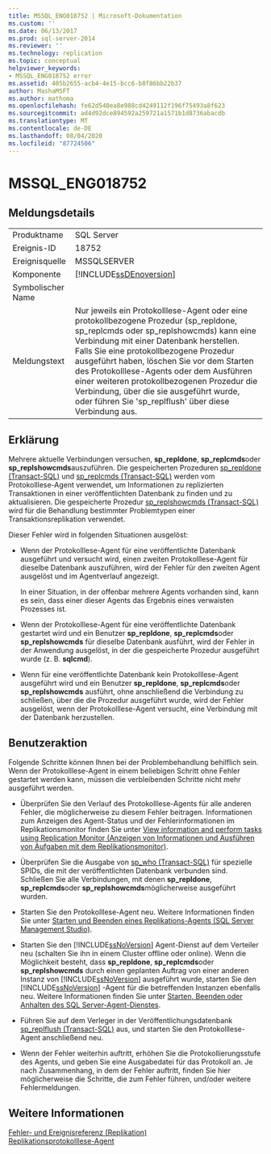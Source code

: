 ```yaml
---
title: MSSQL_ENG018752 | Microsoft-Dokumentation
ms.custom: ''
ms.date: 06/13/2017
ms.prod: sql-server-2014
ms.reviewer: ''
ms.technology: replication
ms.topic: conceptual
helpviewer_keywords:
- MSSQL_ENG018752 error
ms.assetid: 405b2655-acb4-4e15-bcc6-b8f86bb22b37
author: MashaMSFT
ms.author: mathoma
ms.openlocfilehash: fe62d540ea8e988cd4249112f196f75493a8f623
ms.sourcegitcommit: ad4d92dce894592a259721a1571b1d8736abacdb
ms.translationtype: MT
ms.contentlocale: de-DE
ms.lasthandoff: 08/04/2020
ms.locfileid: "87724506"
---
```

# <a name="mssql_eng018752"></a>MSSQL_ENG018752
    
## <a name="message-details"></a>Meldungsdetails  
  
|||  
|-|-|  
|Produktname|SQL Server|  
|Ereignis-ID|18752|  
|Ereignisquelle|MSSQLSERVER|  
|Komponente|[!INCLUDE[ssDEnoversion](../../includes/ssdenoversion-md.md)]|  
|Symbolischer Name||  
|Meldungstext|Nur jeweils ein Protokolllese-Agent oder eine protokollbezogene Prozedur (sp_repldone, sp_replcmds oder sp_replshowcmds) kann eine Verbindung mit einer Datenbank herstellen. Falls Sie eine protokollbezogene Prozedur ausgeführt haben, löschen Sie vor dem Starten des Protokolllese-Agents oder dem Ausführen einer weiteren protokollbezogenen Prozedur die Verbindung, über die sie ausgeführt wurde, oder führen Sie 'sp_replflush' über diese Verbindung aus.|  
  
## <a name="explanation"></a>Erklärung  
 Mehrere aktuelle Verbindungen versuchen, **sp_repldone**, **sp_replcmds**oder **sp_replshowcmds**auszuführen. Die gespeicherten Prozeduren [sp_repldone &#40;Transact-SQL&#41;](/sql/relational-databases/system-stored-procedures/sp-repldone-transact-sql) und [sp_replcmds &#40;Transact-SQL&#41;](/sql/relational-databases/system-stored-procedures/sp-replcmds-transact-sql) werden vom Protokolllese-Agent verwendet, um Informationen zu replizierten Transaktionen in einer veröffentlichten Datenbank zu finden und zu aktualisieren. Die gespeicherte Prozedur [sp_replshowcmds &#40;Transact-SQL&#41;](/sql/relational-databases/system-stored-procedures/sp-replshowcmds-transact-sql) wird für die Behandlung bestimmter Problemtypen einer Transaktionsreplikation verwendet.  
  
 Dieser Fehler wird in folgenden Situationen ausgelöst:  
  
-   Wenn der Protokolllese-Agent für eine veröffentlichte Datenbank ausgeführt und versucht wird, einen zweiten Protokolllese-Agent für dieselbe Datenbank auszuführen, wird der Fehler für den zweiten Agent ausgelöst und im Agentverlauf angezeigt.  
  
     In einer Situation, in der offenbar mehrere Agents vorhanden sind, kann es sein, dass einer dieser Agents das Ergebnis eines verwaisten Prozesses ist.  
  
-   Wenn der Protokolllese-Agent für eine veröffentlichte Datenbank gestartet wird und ein Benutzer **sp_repldone**, **sp_replcmds**oder **sp_replshowcmds** für dieselbe Datenbank ausführt, wird der Fehler in der Anwendung ausgelöst, in der die gespeicherte Prozedur ausgeführt wurde (z. B. **sqlcmd**).  
  
-   Wenn für eine veröffentlichte Datenbank kein Protokolllese-Agent ausgeführt wird und ein Benutzer **sp_repldone**, **sp_replcmds**oder **sp_replshowcmds** ausführt, ohne anschließend die Verbindung zu schließen, über die die Prozedur ausgeführt wurde, wird der Fehler ausgelöst, wenn der Protokolllese-Agent versucht, eine Verbindung mit der Datenbank herzustellen.  
  
## <a name="user-action"></a>Benutzeraktion  
 Folgende Schritte können Ihnen bei der Problembehandlung behilflich sein. Wenn der Protokolllese-Agent in einem beliebigen Schritt ohne Fehler gestartet werden kann, müssen die verbleibenden Schritte nicht mehr ausgeführt werden.  
  
-   Überprüfen Sie den Verlauf des Protokolllese-Agents für alle anderen Fehler, die möglicherweise zu diesem Fehler beitragen. Informationen zum Anzeigen des Agent-Status und der Fehlerinformationen im Replikationsmonitor finden Sie unter [View information and perform tasks using Replication Monitor (Anzeigen von Informationen und Ausführen von Aufgaben mit dem Replikationsmonitor)](monitor/view-information-and-perform-tasks-replication-monitor.md).  
  
-   Überprüfen Sie die Ausgabe von [sp_who &#40;Transact-SQL&#41;](/sql/relational-databases/system-stored-procedures/sp-who-transact-sql) für spezielle SPIDs, die mit der veröffentlichten Datenbank verbunden sind. Schließen Sie alle Verbindungen, mit denen **sp_repldone**, **sp_replcmds**oder **sp_replshowcmds**möglicherweise ausgeführt wurden.  
  
-   Starten Sie den Protokolllese-Agent neu. Weitere Informationen finden Sie unter [Starten und Beenden eines Replikations-Agents &#40;SQL Server Management Studio&#41;](agents/start-and-stop-a-replication-agent-sql-server-management-studio.md).  
  
-   Starten Sie den [!INCLUDE[ssNoVersion](../../includes/ssnoversion-md.md)] Agent-Dienst auf dem Verteiler neu (schalten Sie ihn in einem Cluster offline oder online). Wenn die Möglichkeit besteht, dass **sp_repldone**, **sp_replcmds**oder **sp_replshowcmds** durch einen geplanten Auftrag von einer anderen Instanz von [!INCLUDE[ssNoVersion](../../includes/ssnoversion-md.md)] ausgeführt wurde, starten Sie den [!INCLUDE[ssNoVersion](../../includes/ssnoversion-md.md)] -Agent für die betreffenden Instanzen ebenfalls neu. Weitere Informationen finden Sie unter [Starten, Beenden oder Anhalten des SQL Server-Agent-Dienstes](../../ssms/agent/start-stop-or-pause-the-sql-server-agent-service.md).  
  
-   Führen Sie auf dem Verleger in der Veröffentlichungsdatenbank [sp_replflush &#40;Transact-SQL&#41;](/sql/relational-databases/system-stored-procedures/sp-replflush-transact-sql) aus, und starten Sie den Protokolllese-Agent anschließend neu.  
  
-   Wenn der Fehler weiterhin auftritt, erhöhen Sie die Protokollierungsstufe des Agents, und geben Sie eine Ausgabedatei für das Protokoll an. Je nach Zusammenhang, in dem der Fehler auftritt, finden Sie hier möglicherweise die Schritte, die zum Fehler führen, und/oder weitere Fehlermeldungen.  
  
## <a name="see-also"></a>Weitere Informationen  
 [Fehler- und Ereignisreferenz &#40;Replikation&#41;](errors-and-events-reference-replication.md)   
 [Replikationsprotokolllese-Agent](agents/replication-log-reader-agent.md)  
  
  
